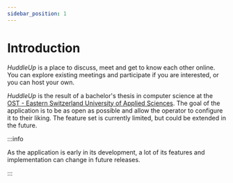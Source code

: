 ```yaml
---
sidebar_position: 1
---
```


# Introduction

_HuddleUp_ is a place to discuss, meet and get to know each other online. You can explore existing meetings and participate if you are interested, or you can host your own.

_HuddleUp_ is the result of a bachelor's thesis in computer science at the [OST - Eastern Switzerland University of Applied Sciences](https://www.ost.ch). The goal of the application is to be as open as possible and allow the operator to configure it to their liking. The feature set is currently limited, but could be extended in the future.

:::info

As the application is early in its development, a lot of its features and implementation can change in future releases.

:::
